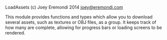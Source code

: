 LoadAssets
(c) Joey Eremondi 2014
joey@eremondi.com


This module provides functions and types which allow you to download several assets, such as textures or OBJ files, as a group. It keeps track of how many are complete, allowing for progress bars or loading screens to be rendered.